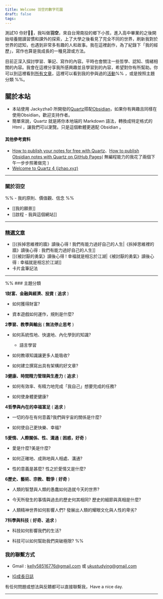 ```yaml
---
title: Welcome 羽空的數字花園
draft: false
tags:
---
```


測試10
你好👋🏻，我叫做**羽空**，來自台灣南投的鄉下小孩，進入高中畢業的之後開始培養閱讀習慣和課外的探索，上了大學之後看見了完全不同的世界，刷新我對於世界的認知，也遇到非常多有趣的人和故事。我在這裡創作，為了紀錄下「我的經歷」，寫作也算是我成長的一種見證或方法。

目前正深入探討學習、筆記、寫作的內容。平時也會關注一些哲學、認知、情緒相關的內容。我會在這裡分享我所感興趣並且學習到的內容，希望對你有所幫助。你可以到這裡看到[所有文章](https://yuku-huang.github.io/ob-public-blog/%E6%89%80%E6%9C%89%E6%96%87%E7%AB%A0/)，這裡可以看到我的參與過的[活動](https://yuku-huang.github.io/ob-public-blog/%E6%B4%BB%E5%8B%95%E7%B4%80%E9%8C%84/)%% ，或是按照主題分類 %%。

## 關於本站

* 本站使用 Jackyzha0 所開發的[Quartz](https://github.com/jackyzha0/quartz)搭配[Obsidian](https://obsidian.md/)，如果你有興趣且同樣在使用Obsidian，歡迎支持作者。
* 簡單來說，Quartz 就是將你本地端的 Markdown 語法，轉換成特定格式的 Html ，讓我們可以瀏覽。只是這個軟體更適配 Obsidian 。
#### 其他參考資料
* [How to publish your notes for free with Quartz](https://www.youtube.com/watch?v=6s6DT1yN4dw&t=227s)、[How to publish Obsidian notes with Quartz on GitHub Pages](https://notes.nicolevanderhoeven.com/How+to+publish+Obsidian+notes+with+Quartz+on+GitHub+Pages)( 無編程能力的我花了兩個下午一步步照著做完 )
* [Welcome to Quartz 4 (jzhao.xyz)](https://quartz.jzhao.xyz/)

---

### 關於羽空

%% - 我的原則、價值觀、信念 %%
- [[我的願景]]
- [[啟程 - 我與這個網站]]

---

### [精選文章](https://yuku-huang.github.io/ob-public-blog/tags/%F0%9F%94%A5%E7%B2%BE%E9%81%B8)

- [[《拆掉思維裡的牆》讀後心得 ! 我們有能力過好自己的人生|《拆掉思維裡的牆》讀後心得 : 我們有能力過好自己的人生]]
- [[《被討厭的勇氣》讀後心得 ! 幸福就是相忘於江湖|《被討厭的勇氣》讀後心得 : 幸福就是相忘於江湖]]
- 卡片盒筆記法

---
%% ### 主題分類

**1財富、金融與經濟、投資** ( **追求** )

- 如何獲得財富?



- 資本遊戲如何運作，規則是什麼?
    

**2學習、教學與輸出** ( **無法停止思考** )

- 如何系統性地、快速地、內化學到的知識?
    
    - 語言學習
        

- 如何教導知識讓更多人能吸收?
    

- 如何建立撰寫出具有架構的好文章?
    

**3健康、時間精力管理與生產力** ( **追求** )

- 如何有效率、有精力地完成「我自己」想要完成的任務?
    

- 如何使身體更健康?
    

**4哲學與內在的幸福富足** ( **追求** )

- 一切的存在有何意義?我們與宇宙的關係是什麼?
    

- 如何使自己更快樂、幸福?
    

**5愛情、人際關係、性、溝通** ( **困惑，好奇** )

- 愛是什麼?美是什麼?
    

- 如何正確地、成熟地與人相處、溝通?
    

- 性的意義是甚麼? 性之於愛情又是什麼?
    

**6歷史、藝術、宗教、戰爭** ( **好奇** )

- 人類的智慧與人類的愚蠢如何造就今天的世界?
    

- 今天所發生的事情與過去的歷史何其相同? 歷史的細節與真相是什麼?
    

- 人類精神世界如何影響人們? 發展出人類的耀眼文化與人性的卑劣?
    

**7科學與科技** ( **好奇、追求** )

- 科技如何影響我們的生活?
    

- 科技可以如何幫助我們突破極限?
%%


### 我的聯繫方式

- Gmail : kelly58516776@gmail.com 或 ukustudying@gmail.com

- [IG成長日誌](https://www.instagram.com/uku.growing_diary/)

有任何問題或想法與反饋都可以直接聯繫我，Have a nice day.

---
